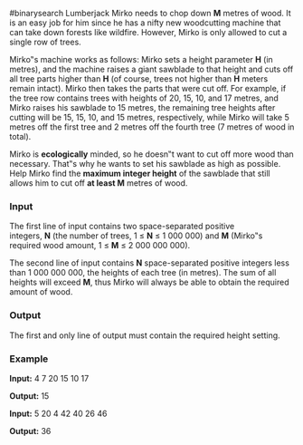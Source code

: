 #binarysearch
Lumberjack Mirko needs to chop down **M** metres of wood. It is an easy job for him since he has a nifty new woodcutting machine that can take down forests like wildfire. However, Mirko is only allowed to cut a single row of trees.

Mirko‟s machine works as follows: Mirko sets a height parameter **H** (in metres), and the machine raises a giant sawblade to that height and cuts off all tree parts higher than **H** (of course, trees not higher than **H** meters remain intact). Mirko then takes the parts that were cut off. For example, if the tree row contains trees with heights of 20, 15, 10, and 17 metres, and Mirko raises his sawblade to 15 metres, the remaining tree heights after cutting will be 15, 15, 10, and 15 metres, respectively, while Mirko will take 5 metres off the first tree and 2 metres off the fourth tree (7 metres of wood in total).

Mirko is **ecologically** minded, so he doesn‟t want to cut off more wood than necessary. That‟s why he wants to set his sawblade as high as possible. Help Mirko find the **maximum integer height** of the sawblade that still allows him to cut off **at least M** metres of wood.

### Input

The first line of input contains two space-separated positive integers, **N** (the number of trees, 1 ≤ **N** ≤ 1 000 000) and **M** (Mirko‟s required wood amount, 1 ≤ **M** ≤ 2 000 000 000).

The second line of input contains **N** space-separated positive integers less than 1 000 000 000, the heights of each tree (in metres). The sum of all heights will exceed **M**, thus Mirko will always be able to obtain the required amount of wood.

### Output

The first and only line of output must contain the required height setting.

### Example

**Input:**
4 7
20 15 10 17

**Output:**
15

**Input:**
5 20
4 42 40 26 46

**Output:**
36

